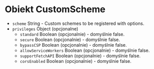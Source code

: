 # Obiekt CustomScheme

* `scheme` String - Custom schemes to be registered with options.
* `privileges` Object (opcjonalne) 
  * `standard` Boolean (opcjonalnie) - domyślnie false.
  * `secure` Boolean (opcjonalnie) - domyślnie false.
  * `bypassCSP` Boolean (opcjonalnie) - domyślnie false.
  * `allowServiceWorkers` Boolean (opcjonalnie) - domyślnie false.
  * `supportFetchAPI` Boolean (opcjonalnie) - domyślnie false.
  * `corsEnabled` Boolean (opcjonalnie) - domyślnie false.